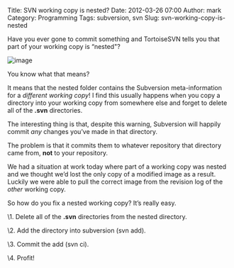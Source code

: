 Title: SVN working copy is nested?
Date: 2012-03-26 07:00
Author: mark
Category: Programming
Tags: subversion, svn
Slug: svn-working-copy-is-nested

Have you ever gone to commit something and TortoiseSVN tells you that
part of your working copy is “nested"?

![image][]

You know what that means?

It means that the nested folder contains the Subversion meta-information
for a *different working copy*! I find this usually happens when you
copy a directory into your working copy from somewhere else and forget
to delete all of the **.svn** directories.

The interesting thing is that, despite this warning, Subversion will
happily commit *any* changes you’ve made in that directory.

The problem is that it commits them to whatever repository that
directory came from, **not** to your repository.

We had a situation at work today where part of a working copy was nested
and we thought we’d lost the only copy of a modified image as a result.
Luckily we were able to pull the correct image from the revision log of
the *other* working copy.

So how do you fix a nested working copy? It’s really easy.

\1. Delete all of the **.svn** directories from the nested directory.

\2. Add the directory into subversion (svn add).

\3. Commit the add (svn ci).

\4. Profit!

  [image]: http://i.imgur.com/SWQbq.png
